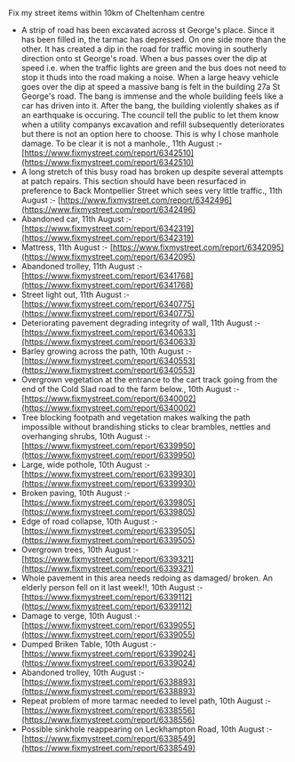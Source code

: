 Fix my street items within 10km of Cheltenham centre

<!-- fix_marker starts -->

- A strip of road has been excavated across st George's place. Since it has been filled in, the tarmac has depressed. On one side more than the other. It has created a dip in the road for traffic moving in southerly direction onto st George's road. When a bus passes over the dip at speed i.e. when the traffic lights are green and the bus does not need to stop it thuds into the road making a noise. When a large heavy vehicle goes over the dip at speed a massive bang is felt in the building 27a St George's road. The bang is immense and the whole building feels like a car has driven into it. After the bang, the building violently shakes as if an earthquake is occuring. The council tell the public to let them know when a utility companys excavation and refill subsequently deteriorates but there is not an option here to choose. This is why I chose manhole damage. To be clear it is not a manhole., 11th August :- [https://www.fixmystreet.com/report/6342510](https://www.fixmystreet.com/report/6342510)
- A long stretch of this busy road has broken up despite several attempts at patch repairs. This section should have been resurfaced in preference to Back Montpellier Street which sees very little traffic., 11th August :- [https://www.fixmystreet.com/report/6342496](https://www.fixmystreet.com/report/6342496)
- Abandoned car, 11th August :- [https://www.fixmystreet.com/report/6342319](https://www.fixmystreet.com/report/6342319)
- Mattress, 11th August :- [https://www.fixmystreet.com/report/6342095](https://www.fixmystreet.com/report/6342095)
- Abandoned trolley, 11th August :- [https://www.fixmystreet.com/report/6341768](https://www.fixmystreet.com/report/6341768)
- Street light out, 11th August :- [https://www.fixmystreet.com/report/6340775](https://www.fixmystreet.com/report/6340775)
- Deteriorating pavement degrading integrity of wall, 11th August :- [https://www.fixmystreet.com/report/6340633](https://www.fixmystreet.com/report/6340633)
- Barley growing across the path, 10th August :- [https://www.fixmystreet.com/report/6340553](https://www.fixmystreet.com/report/6340553)
- Overgrown vegetation at the entrance to the cart track going from the end of the Cold Slad road to the farm below., 10th August :- [https://www.fixmystreet.com/report/6340002](https://www.fixmystreet.com/report/6340002)
- Tree blocking footpath and vegetation makes walking the path impossible without brandishing sticks to clear brambles, nettles and overhanging shrubs, 10th August :- [https://www.fixmystreet.com/report/6339950](https://www.fixmystreet.com/report/6339950)
- Large, wide pothole, 10th August :- [https://www.fixmystreet.com/report/6339930](https://www.fixmystreet.com/report/6339930)
- Broken paving, 10th August :- [https://www.fixmystreet.com/report/6339805](https://www.fixmystreet.com/report/6339805)
- Edge of road collapse, 10th August :- [https://www.fixmystreet.com/report/6339505](https://www.fixmystreet.com/report/6339505)
- Overgrown trees, 10th August :- [https://www.fixmystreet.com/report/6339321](https://www.fixmystreet.com/report/6339321)
- Whole pavement in this area needs redoing as damaged/ broken. An elderly person fell on it last week!!, 10th August :- [https://www.fixmystreet.com/report/6339112](https://www.fixmystreet.com/report/6339112)
- Damage to verge, 10th August :- [https://www.fixmystreet.com/report/6339055](https://www.fixmystreet.com/report/6339055)
- Dumped Briken Table, 10th August :- [https://www.fixmystreet.com/report/6339024](https://www.fixmystreet.com/report/6339024)
- Abandoned trolley, 10th August :- [https://www.fixmystreet.com/report/6338893](https://www.fixmystreet.com/report/6338893)
- Repeat problem of more tarmac needed to level path, 10th August :- [https://www.fixmystreet.com/report/6338556](https://www.fixmystreet.com/report/6338556)
- Possible sinkhole reappearing on Leckhampton Road, 10th August :- [https://www.fixmystreet.com/report/6338549](https://www.fixmystreet.com/report/6338549)

<!-- fix_marker ends -->